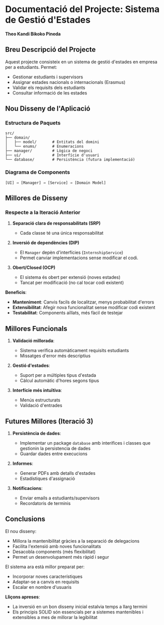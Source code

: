 # Documentació del Projecte: Sistema de Gestió d'Estades

**Theo Kandi Bikoko Pineda**

## Breu Descripció del Projecte
Aquest projecte consisteix en un sistema de gestió d'estades en empresa per a estudiants. Permet:
- Gestionar estudiants i supervisors
- Assignar estades nacionals o internacionals (Erasmus)
- Validar els requisits dels estudiants
- Consultar informació de les estades

## Nou Disseny de l'Aplicació

### Estructura de Paquets
```
src/
├── domain/
│   ├── model/       # Entitats del domini
│   └── enums/       # Enumeracions
├── manager/         # Lògica de negoci
├── ui/              # Interfície d'usuari
└── database/        # Persistència (futura implementació)
```

### Diagrama de Components
```
[UI] → [Manager] → [Service] → [Domain Model]
```

## Millores de Disseny

### Respecte a la Iteració Anterior
1. **Separació clara de responsabilitats (SRP)**
   - Cada classe té una única responsabilitat

2. **Inversió de dependències (DIP)**
   - El `Manager` depèn d'interfícies (`InternshipService`)
   - Permet canviar implementacions sense modificar el codi.

3. **Obert/Closed (OCP)**
   - El sistema és obert per extensió (noves estades)
   - Tancat per modificació (no cal tocar codi existent)

**Beneficis**:
- **Manteniment**: Canvis facils de localitzar, menys probabilitat d'errors
- **Extensibilitat**: Afegir nova funcionalitat sense modificar codi existent
- **Testabilitat**: Components aïllats, més fàcil de testejar

## Millores Funcionals

1. **Validació millorada**:
   - Sistema verifica automàticament requisits estudiants
   - Missatges d'error més descriptius

2. **Gestió d'estades**:
   - Suport per a múltiples tipus d'estada
   - Càlcul automàtic d'hores segons tipus

3. **Interfície més intuïtiva**:
   - Menús estructurats
   - Validació d'entrades

## Futures Millores (Iteració 3)

1. **Persistència de dades**:
   - Implementar un package `database` amb interifices i classes que gestionin la persistencia de dades
   - Guardar dades entre execucions

2. **Informes**:
   - Generar PDFs amb detalls d'estades
   - Estadístiques d'assignació

3. **Notificacions**:
   - Enviar emails a estudiants/supervisors
   - Recordatoris de terminis

## Conclusions

El nou disseny:
- Millora la mantenibilitat gràcies a la separació de delegacions
- Facilita l'extensió amb noves funcionalitats
- Desacobla components (més flexibilitat)
- Permet un desenvolupament més ràpid i segur

El sistema ara està millor preparat per:
- Incorporar noves característiques
- Adaptar-se a canvis en requisits
- Escalar en nombre d'usuaris

**Lliçons apreses**:
- La inversió en un bon disseny inicial estalvia temps a llarg termini
- Els principis SOLID són essencials per a sistemes mantenibles i extensibles a mes de millorar la legibilitat
```